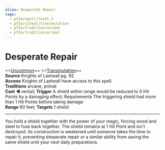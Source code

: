 ```yaml
---
alias: Desperate Repair
tags:
  - pf2e/spell/level_5
  - pf2e/school/transmutation
  - pf2e/tradition/arcane
  - pf2e/tradition/primal
---
```


# Desperate Repair

==[Uncommon](Uncommon.md)== ==[Transmutation](Transmutation.md)==  
__Source__ Knights of Lastwall pg. 92  
**Access** Knights of Lastwall have access to this spell.  
**Traditions** arcane, primal  
**Cast** ◄ verbal; **Trigger** A shield within range would be reduced to 0 Hit Points by a damaging effect; Requirements The triggering shield had more than 1 Hit Points before taking damage  
**Range** 60 feet; **Targets** 1 shield

---

You hold a shield together with the power of your magic, forcing wood and steel to fuse back together. The shield remains at 1 Hit Point and isn't destroyed. Its construction is weakened until someone takes the time to repair it, preventing desperate repair or a similar ability from saving the same shield until your next daily preparations.

